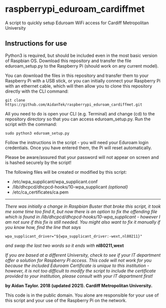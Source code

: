 # raspberrypi_eduroam_cardiffmet
A script to quickly setup Eduroam WiFi access for Cardiff Metropolitan University

## Instructions for use

Python3 is required, but should be included even in the most basic version of Raspbian OS. Download this repository and transfer the file eduroam_setup.py to the Raspberry Pi (should work on any current model). 

You can download the files in this repository and transfer them to your Raspberry Pi with a USB stick, or you can initially connect your Raspberry Pi with an ethernet cable, which will then allow you to clone this repository directly with the CLI command:

```
git clone https://github.com/AidanTek/raspberrypi_eduroam_cardiffmet.git
```

All you need to do is open your CLI (e.g. Terminal) and change (cd) to the repository directory so that you can access eduroam_setup.py. Run the script with the command:

```
sudo python3 eduroam_setup.py
```

Follow the instructions in the script - you will need your Eduroam login credentials. Once you have entered them, the Pi will reset automatically.

Please be aware/assured that your password will not appear on screen and is hashed securely by the script!

The following files will be created or modified by this script:
* /etc/wpa_supplicant/wpa_supplicant.conf
* /lib/dhcpcd/dhcpcd-hooks/10-wpa_supplicant *(optional)*
* /etc/ca_certificates/ca.pem

---

*There was initially a change in Raspbian Buster that broke this script, it took me some time too find it, but now there is an option to fix the offending file which is found in /lib/dhcpcd/dhcpcd-hooks/10-wpa_supplicant - however I am not sure if this fix is still needed. You might also want to fix it manually if you know how, find the line that says*
```
wpa_supplicant_driver="${wpa_supplicant_driver:-wext,nl80211}"
```

*and swap the last two words so it ends with* **nl80211,wext** 

*If you are based at a different University, check to see if your IT department offer a solution for Raspberry Pi access. This code will not work for you because the included Eduroam Certificate is unique to this institution - however, it is not too difficult to modify the script to include the certificate provided to your institution, please consult with your IT department first!* 

**by Aidan Taylor. 2018 (updated 2021). Cardiff Metropolitan University.**

This code is in the public domain. You alone are responsible for your use of this script and your use of the Raspberry Pi on the network. 
